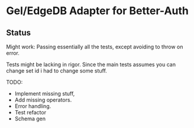 # Gel/EdgeDB Adapter for Better-Auth

## Status

Might work:
Passing essentially all the tests, except avoiding to throw on error.

Tests might be lacking in rigor. Since the main tests assumes you can change set id i had to change some stuff.

TODO:

- Implement missing stuff,
- Add missing operators.
- Error handling.
- Test refactor
- Schema gen
